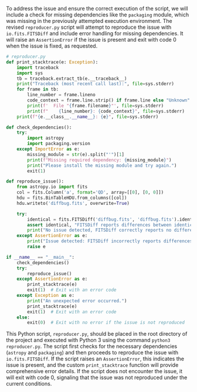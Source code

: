 To address the issue and ensure the correct execution of the script, we will include a check for missing dependencies like the `packaging` module, which was missing in the previously attempted execution environment. The revised `reproducer.py` script will attempt to reproduce the issue with `io.fits.FITSDiff` and include error handling for missing dependencies. It will raise an `AssertionError` if the issue is present and exit with code 0 when the issue is fixed, as requested.

```python
# reproducer.py
def print_stacktrace(e: Exception):
    import traceback
    import sys
    tb = traceback.extract_tb(e.__traceback__)
    print("Traceback (most recent call last):", file=sys.stderr)
    for frame in tb:
        line_number = frame.lineno
        code_context = frame.line.strip() if frame.line else "Unknown"
        print(f'  File "{frame.filename}"', file=sys.stderr)
        print(f"    {line_number}: {code_context}", file=sys.stderr)
    print(f"{e.__class__.__name__}: {e}", file=sys.stderr)

def check_dependencies():
    try:
        import astropy
        import packaging.version
    except ImportError as e:
        missing_module = str(e).split("'")[1]
        print(f"Missing required dependency: {missing_module}")
        print("Please install the missing module and try again.")
        exit(1)

def reproduce_issue():
    from astropy.io import fits
    col = fits.Column('a', format='QD', array=[[0], [0, 0]])
    hdu = fits.BinTableHDU.from_columns([col])
    hdu.writeto('diffbug.fits', overwrite=True)

    try:
        identical = fits.FITSDiff('diffbug.fits', 'diffbug.fits').identical
        assert identical, "FITSDiff reports differences between identical files."
        print("No issue detected, FITSDiff correctly reports no differences.")
    except AssertionError as e:
        print("Issue detected: FITSDiff incorrectly reports differences between identical files.")
        raise e

if __name__ == "__main__":
    check_dependencies()
    try:
        reproduce_issue()
    except AssertionError as e:
        print_stacktrace(e)
        exit(1)  # Exit with an error code
    except Exception as e:
        print("An unexpected error occurred.")
        print_stacktrace(e)
        exit(1)  # Exit with an error code
    else:
        exit(0)  # Exit with no error if the issue is not reproduced
```

This Python script, `reproducer.py`, should be placed in the root directory of the project and executed with Python 3 using the command `python3 reproducer.py`. The script first checks for the necessary dependencies (`astropy` and `packaging`) and then proceeds to reproduce the issue with `io.fits.FITSDiff`. If the script raises an `AssertionError`, this indicates the issue is present, and the custom `print_stacktrace` function will provide comprehensive error details. If the script does not encounter the issue, it will exit with code 0, signaling that the issue was not reproduced under the current conditions.